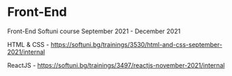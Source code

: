 # Front-End

Front-End Softuni course September 2021 - December 2021

HTML & CSS - https://softuni.bg/trainings/3530/html-and-css-september-2021/internal

ReactJS - https://softuni.bg/trainings/3497/reactjs-november-2021/internal
